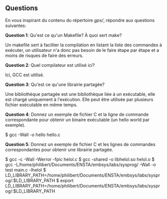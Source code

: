 ## Questions

En vous inspirant du contenu du répertoire *gps/*, répondre aux questions
suivantes:

**Question 1**: Qu'est ce qu'un Makefile? À quoi sert make?

Un makefile sert à faciliter la compilation en listant la liste des commandes à exécuter, un utilisateur n'a donc pas besoin de le faire étape par étape et a moins de risques de faire des erreurs. 

**Question 2**: Quel compilateur est utilisé ici?

Ici, GCC est utilisé.

**Question 3**: Qu'est ce qu'une librairie partagée?

Une bibliothèque partagée est une bibliothèque liée à un exécutable, elle est chargé uniquement à l'exécution. Elle peut être utilisée par plusieurs fichier exécutable en même temps. 

**Question 4**: Donnez un exemple de fichier C et la ligne de commande
                correspondante pour obtenir un binaire exécutable (un hello
                world par exemple).

$ gcc -Wall -o hello hello.c

**Question 5**: Donnez un exemple de fichier C et les lignes de commandes
                correspondantes pour obtenir une librairie partagée.

$ gcc -c -Wall -Werror -fpic helol.c
$ gcc -shared -o libhelol.so helol.o
$ gcc -L/home/philibert/Documents/ENSTA/embsys/labs/sysprog/ -Wall -o test main.c -lhelol
$ LD_LIBRARY_PATH=/home/philibert/Documents/ENSTA/embsys/labs/sysprog/:$LD_LIBRARY_PATH
$ export LD_LIBRARY_PATH=/home/philibert/Documents/ENSTA/embsys/labs/sysprog/:$LD_LIBRARY_PATH
